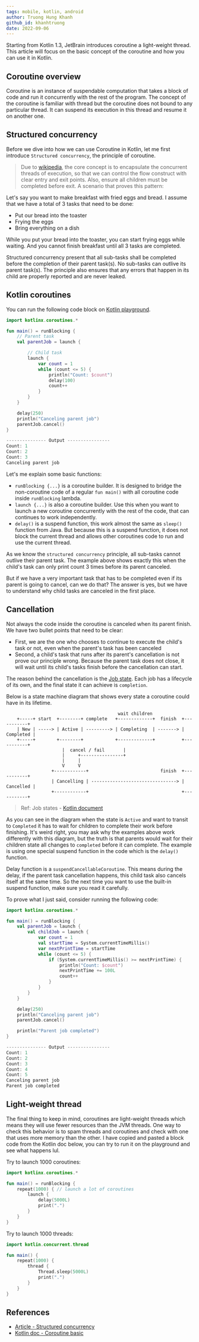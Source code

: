 ```yaml
---
tags: mobile, kotlin, android
author: Truong Hung Khanh
github_id: khanhtruong
date: 2022-09-06
---
```


Starting from Kotlin 1.3, JetBrain introduces coroutine a light-weight thread. This article will focus on the basic concept of the coroutine and how you can use it in Kotlin.

## Coroutine overview
Coroutine is an instance of suspendable computation that takes a block of code and run it concurrently with the rest of the program. The concept of the coroutine is familiar with thread but the coroutine does not bound to any particular thread. It can suspend its execution in this thread and resume it on another one.

## Structured concurrency
Before we dive into how we can use Coroutine in Kotlin, let me first introduce `Structured concurrency`, the principle of coroutine.

> Due to [wikipedia](https://en.wikipedia.org/wiki/Structured_concurrency), the core concept is to encapsulate the concurrent threads of execution, so that we can control the flow construct with clear entry and exit points. Also, ensure all children must be completed before exit. A scenario that proves this pattern:

Let's say you want to make breakfast with fried eggs and bread. I assume that we have a total of 3 tasks that need to be done:

- Put our bread into the toaster
- Frying the eggs
- Bring everything on a dish

While you put your bread into the toaster, you can start frying eggs while waiting. And you cannot finish breakfast until all 3 tasks are completed.

Structured concurrency present that all sub-tasks shall be completed before the completion of their parent task(s). No sub-tasks can outlive its parent task(s). The principle also ensures that any errors that happen in its child are properly reported and are never leaked.

## Kotlin coroutines
You can run the following code block on [Kotlin playground](https://play.kotlinlang.org/).

```kotlin
import kotlinx.coroutines.*

fun main() = runBlocking {
    // Parent task
    val parentJob = launch {

        // Child task
        launch {
            var count = 1
            while (count <= 5) {
                println("Count: $count")
                delay(100)
                count++
            }
        }
    }

    delay(250)
    println("Canceling parent job")
    parentJob.cancel()
}

--------------- Output ----------------
Count: 1
Count: 2
Count: 3
Canceling parent job
```

Let's me explain some basic functions:

- `runBlocking {...}` is a coroutine builder. It is designed to bridge the non-coroutine code of a regular `fun main()` with all coroutine code inside `runBlocking` lambda.
- `launch {...}` is also a coroutine builder. Use this when you want to launch a new coroutine concurrently with the rest of the code, that can continues to work independently.
- `delay()` is a suspend function, this work almost the same as `sleep()` function from Java. But because this is a suspend function, it does not block the current thread and allows other coroutines code to run and use the current thread.

As we know the `structured concurrency` principle, all sub-tasks cannot outlive their parent task. The example above shows exactly this when the child's task can only print count 3 times before its parent canceled.

But if we have a very important task that has to be completed even if its parent is going to cancel, can we do that? The answer is yes, but we have to understand why child tasks are canceled in the first place.

## Cancellation
Not always the code inside the coroutine is canceled when its parent finish. We have two bullet points that need to be clear:

- First, we are the one who chooses to continue to execute the child's task or not, even when the parent's task has been canceled
- Second, a child's task that runs after its parent's cancellation is not prove our principle wrong. Because the parent task does not close, it will wait until its child's tasks finish before the cancellation can start.

The reason behind the cancellation is the [Job state](https://kotlinlang.org/api/kotlinx.coroutines/kotlinx-coroutines-core/kotlinx.coroutines/-job/). Each job has a lifecycle of its own, and the final state it can achieve is `completion`.

Below is a state machine diagram that shows every state a coroutine could have in its lifetime.

```
                                          wait children
    +-----+ start  +--------+ complete   +-------------+  finish  +-----------+
    | New | -----> | Active | ---------> | Completing  | -------> | Completed |
    +-----+        +--------+            +-------------+          +-----------+
                     |  cancel / fail       |
                     |     +----------------+
                     |     |
                     V     V
                 +------------+                           finish  +-----------+
                 | Cancelling | --------------------------------> | Cancelled |
                 +------------+                                   +-----------+
```

> Ref: Job states - [Kotlin document](https://kotlinlang.org/api/kotlinx.coroutines/kotlinx-coroutines-core/kotlinx.coroutines/-job/)

As you can see in the diagram when the state is `Active` and want to transit to `Completed` it has to wait for children to complete their work before finishing. It's weird right, you may ask why the examples above work differently with this diagram, but the truth is that parents would wait for their children state all changes to `completed` before it can complete. The example is using one special suspend function in the code which is the `delay()` function.

Delay function is a `suspendCancellableCoroutine`. This means during the delay, if the parent task cancellation happens, this child task also cancels itself at the same time. So the next time you want to use the built-in suspend function, make sure you read it carefully.

To prove what I just said, consider running the following code:

```kotlin
import kotlinx.coroutines.*

fun main() = runBlocking {
    val parentJob = launch {
        val childJob = launch {
            var count = 1
            val startTime = System.currentTimeMillis()
            var nextPrintTime = startTime
            while (count <= 5) {
                if (System.currentTimeMillis() >= nextPrintTime) {
                    println("Count: $count")
                    nextPrintTime += 100L
                    count++
                }
            }
        }
    }

    delay(250)
    println("Canceling parent job")
    parentJob.cancel()

    println("Parent job completed")
}

--------------- Output ----------------
Count: 1
Count: 2
Count: 3
Count: 4
Count: 5
Canceling parent job
Parent job completed
```

## Light-weight thread
The final thing to keep in mind, coroutines are light-weight threads which means they will use fewer resources than the JVM threads. One way to check this behavior is to spam threads and coroutines and check with one that uses more memory than the other. I have copied and pasted a block code from the Kotlin doc below, you can try to run it on the playground and see what happens lul.

Try to launch 1000 coroutines:

```kotlin
import kotlinx.coroutines.*

fun main() = runBlocking {
    repeat(1000) { // launch a lot of coroutines
        launch {
            delay(5000L)
            print(".")
        }
    }
}
```

Try to launch 1000 threads:

```kotlin
import kotlin.concurrent.thread

fun main() {
    repeat(1000) {
        thread {
            Thread.sleep(5000L)
            print(".")
        }
    }
}
```

## References
- [Article - Structured concurrency](https://proandroiddev.com/structured-concurrency-in-action-97c749a8f755#:~:text=%E2%80%9CStructured%20concurrency%E2%80%9D%20refers%20to%20a,scope%20of%20a%20parent%20operation.)
- [Kotlin doc - Coroutine basic](https://kotlinlang.org/docs/coroutines-basics.html)
